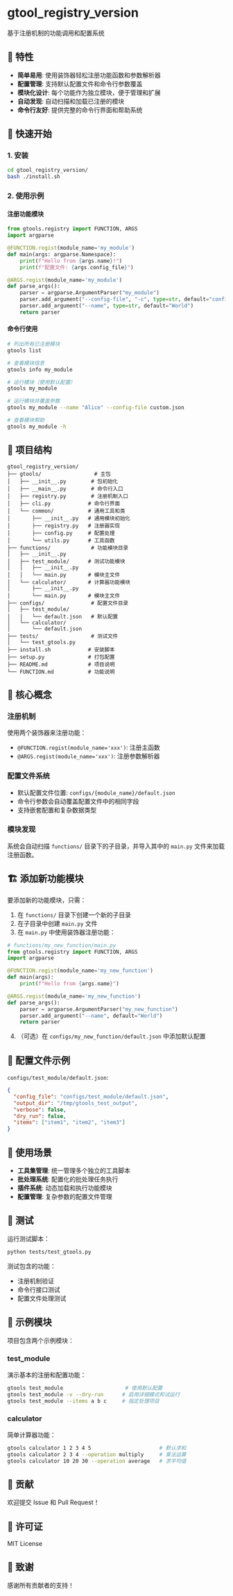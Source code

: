 # gtool_registry_version

基于注册机制的功能调用和配置系统

## 🌟 特性

- **简单易用**: 使用装饰器轻松注册功能函数和参数解析器
- **配置管理**: 支持默认配置文件和命令行参数覆盖
- **模块化设计**: 每个功能作为独立模块，便于管理和扩展  
- **自动发现**: 自动扫描和加载已注册的模块
- **命令行友好**: 提供完整的命令行界面和帮助系统

## 🚀 快速开始

### 1. 安装

```bash
cd gtool_registry_version/
bash ./install.sh
```

### 2. 使用示例

#### 注册功能模块

```python
from gtools.registry import FUNCTION, ARGS
import argparse

@FUNCTION.regist(module_name='my_module')
def main(args: argparse.Namespace):
    print(f"Hello from {args.name}!")
    print(f"配置文件: {args.config_file}")

@ARGS.regist(module_name='my_module')
def parse_args():
    parser = argparse.ArgumentParser("my_module")
    parser.add_argument("--config-file", "-c", type=str, default="config.json")
    parser.add_argument("--name", type=str, default="World")
    return parser
```

#### 命令行使用

```bash
# 列出所有已注册模块
gtools list

# 查看模块信息
gtools info my_module

# 运行模块（使用默认配置）
gtools my_module

# 运行模块并覆盖参数
gtools my_module --name "Alice" --config-file custom.json

# 查看模块帮助
gtools my_module -h
```

## 📁 项目结构

```
gtool_registry_version/
├── gtools/                 # 主包
│   ├── __init__.py        # 包初始化
│   ├── __main__.py        # 命令行入口
│   ├── registry.py        # 注册机制入口
│   ├── cli.py            # 命令行界面
│   └── common/           # 通用工具和类
│       ├── __init__.py   # 通用模块初始化
│       ├── registry.py   # 注册器实现
│       ├── config.py     # 配置处理
│       └── utils.py      # 工具函数
├── functions/             # 功能模块目录
│   ├── __init__.py
│   ├── test_module/      # 测试功能模块
│   │   ├── __init__.py
│   │   └── main.py       # 模块主文件
│   └── calculator/       # 计算器功能模块
│       ├── __init__.py
│       └── main.py       # 模块主文件
├── configs/               # 配置文件目录
│   ├── test_module/
│   │   └── default.json   # 默认配置
│   └── calculator/
│       └── default.json
├── tests/                 # 测试文件
│   └── test_gtools.py
├── install.sh            # 安装脚本
├── setup.py              # 打包配置
├── README.md             # 项目说明
└── FUNCTION.md           # 功能说明
```

## 🔧 核心概念

### 注册机制

使用两个装饰器来注册功能：

- `@FUNCTION.regist(module_name='xxx')`: 注册主函数
- `@ARGS.regist(module_name='xxx')`: 注册参数解析器

### 配置文件系统

- 默认配置文件位置: `configs/{module_name}/default.json`
- 命令行参数会自动覆盖配置文件中的相同字段
- 支持嵌套配置和复杂数据类型

### 模块发现

系统会自动扫描 `functions/` 目录下的子目录，并导入其中的 `main.py` 文件来加载注册函数。

## 🏗️ 添加新功能模块

要添加新的功能模块，只需：

1. 在 `functions/` 目录下创建一个新的子目录
2. 在子目录中创建 `main.py` 文件
3. 在 `main.py` 中使用装饰器注册功能：

```python
# functions/my_new_function/main.py
from gtools.registry import FUNCTION, ARGS
import argparse

@FUNCTION.regist(module_name='my_new_function')
def main(args):
    print(f"Hello from {args.name}")

@ARGS.regist(module_name='my_new_function')
def parse_args():
    parser = argparse.ArgumentParser("my_new_function")
    parser.add_argument("--name", default="World")
    return parser
```

4. （可选）在 `configs/my_new_function/default.json` 中添加默认配置

## 📝 配置文件示例

`configs/test_module/default.json`:
```json
{
  "config_file": "configs/test_module/default.json",
  "output_dir": "/tmp/gtools_test_output",
  "verbose": false,
  "dry_run": false,
  "items": ["item1", "item2", "item3"]
}
```

## 🎯 使用场景

- **工具集管理**: 统一管理多个独立的工具脚本
- **批处理系统**: 配置化的批处理任务执行
- **插件系统**: 动态加载和执行功能模块
- **配置管理**: 复杂参数的配置文件管理

## 🧪 测试

运行测试脚本：

```bash
python tests/test_gtools.py
```

测试包含的功能：
- 注册机制验证
- 命令行接口测试
- 配置文件处理测试

## 🌈 示例模块

项目包含两个示例模块：

### test_module
演示基本的注册和配置功能：
```bash
gtools test_module                    # 使用默认配置
gtools test_module -v --dry-run      # 启用详细模式和试运行
gtools test_module --items a b c     # 指定处理项目
```

### calculator
简单计算器功能：
```bash
gtools calculator 1 2 3 4 5                      # 默认求和
gtools calculator 2 3 4 --operation multiply     # 乘法运算  
gtools calculator 10 20 30 --operation average   # 求平均值
```

## 🤝 贡献

欢迎提交 Issue 和 Pull Request！

## 📄 许可证

MIT License

## 🙏 致谢

感谢所有贡献者的支持！